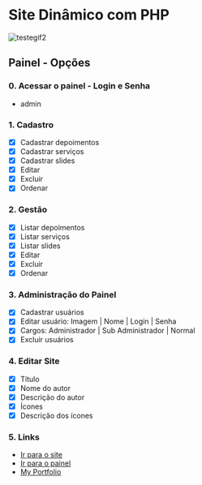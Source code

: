 # Site Dinâmico com PHP

![testegif2](https://user-images.githubusercontent.com/44850549/61841822-6377b000-ae6c-11e9-9ea0-6066ca06b9a6.gif)

## Painel - Opções
### 0. Acessar o painel - Login e Senha
* admin

### 1. Cadastro
- [x] Cadastrar depoimentos
- [x] Cadastrar serviços
- [x] Cadastrar slides
- [x] Editar
- [x] Excluir
- [x] Ordenar

### 2. Gestão
- [x] Listar depoimentos
- [x] Listar serviços
- [x] Listar slides
- [x] Editar
- [x] Excluir
- [x] Ordenar

### 3. Administração do Painel
- [X] Cadastrar usuários
- [x] Editar usuário: Imagem | Nome | Login | Senha
- [x] Cargos: Administrador | Sub Administrador | Normal
- [X] Excluir usuários

### 4. Editar Site
- [X] Título
- [X] Nome do autor
- [X] Descrição do autor
- [X] Ícones
- [X] Descrição dos ícones

### 5. Links
* [Ir para o site](http://www.sitedinamico.ga/)
* [Ir para o painel](http://www.sitedinamico.ga/painel)
* [My Portfolio](http://www.meuportfolio.ml)






